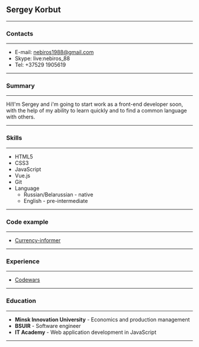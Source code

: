 ## Sergey Korbut
---

### Contacts

---

* E-mail: nebiros1988@gmail.com
* Skype: live:nebiros_88
* Tel: +37529 1905619

---

### Summary

---

Hi!I'm Sergey and i'm going to start work as a front-end developer soon, with the help of my ability to learn quickly and to find a common language with others.

---

### Skills

---

* HTML5
* CSS3
* JavaScript
* Vue.js
* Git
* Language 
    - Russian/Belarussian - native
    - English - pre-intermediate

---

### Code example

---

* [Currency-informer](https://github.com/nebiros88/Currency-informer)

---

### Experience

---

* [Codewars](https://www.codewars.com/users/nebiros88)

---

### Education

---

* **Minsk Innovation University** - Economics and production management
* **BSUIR** - Software engineer
* **IT Academy** - Web application development in JavaScript

---